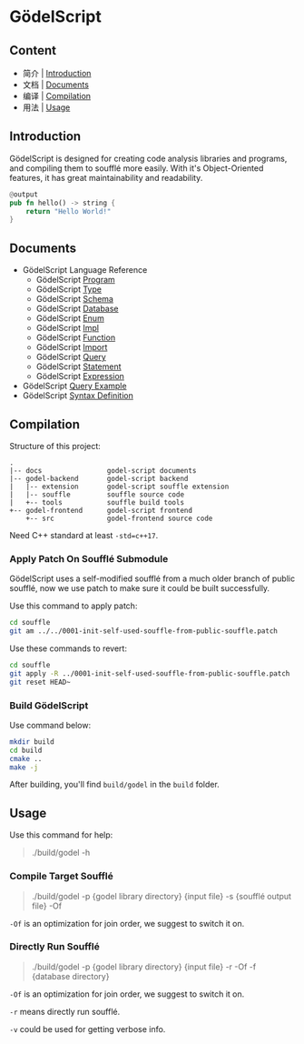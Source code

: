 # GödelScript

## Content

* 简介 | [Introduction](#introduction)
* 文档 | [Documents](#documents)
* 编译 | [Compilation](#compilation)
* 用法 | [Usage](#usage)

## Introduction

GödelScript is designed for creating code analysis libraries and programs,
and compiling them to soufflé more easily. With it's Object-Oriented features,
it has great maintainability and readability.

```rust
@output
pub fn hello() -> string {
    return "Hello World!"
}
```

## Documents

* GödelScript Language Reference
    * GödelScript [Program](./docs/language-reference/program.md)
    * GödelScript [Type](./docs/language-reference/type.md)
    * GödelScript [Schema](./docs/language-reference/schemas.md)
    * GödelScript [Database](./docs/language-reference/databases.md)
    * GödelScript [Enum](./docs/language-reference/enums.md)
    * GödelScript [Impl](./docs/language-reference/impl.md)
    * GödelScript [Function](./docs/language-reference/functions.md)
    * GödelScript [Import](./docs/language-reference/import.md)
    * GödelScript [Query](./docs/language-reference/queries.md)
    * GödelScript [Statement](./docs/language-reference/functions.md#statement)
    * GödelScript [Expression](./docs/language-reference/functions.md#expression)
* GödelScript [Query Example](../example)
* GödelScript [Syntax Definition](./docs/syntax.md)

## Compilation

Structure of this project:

```
.
|-- docs                godel-script documents
|-- godel-backend       godel-script backend
|   |-- extension       godel-script souffle extension
|   |-- souffle         souffle source code
|   +-- tools           souffle build tools
+-- godel-frontend      godel-script frontend
    +-- src             godel-frontend source code
```

Need C++ standard at least `-std=c++17`.

### Apply Patch On Soufflé Submodule

GödelScript uses a self-modified soufflé from a much older branch of public soufflé,
now we use patch to make sure it could be built successfully.

Use this command to apply patch:

```bash
cd souffle
git am ../../0001-init-self-used-souffle-from-public-souffle.patch
```

Use these commands to revert:

```bash
cd souffle
git apply -R ../0001-init-self-used-souffle-from-public-souffle.patch
git reset HEAD~
```

### Build GödelScript

Use command below:

```bash
mkdir build
cd build
cmake ..
make -j
```

After building, you'll find `build/godel` in the `build` folder.

## Usage

Use this command for help:

> ./build/godel -h

### Compile Target Soufflé

> ./build/godel -p {godel library directory} {input file} -s {soufflé output file} -Of

`-Of` is an optimization for join order, we suggest to switch it on.

### Directly Run Soufflé

> ./build/godel -p {godel library directory} {input file} -r -Of -f {database directory}

`-Of` is an optimization for join order, we suggest to switch it on.

`-r` means directly run soufflé.

`-v` could be used for getting verbose info.

